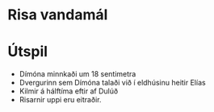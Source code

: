 # Risa vandamál

# Útspil
- Dímóna minnkaði um 18 sentimetra
- Dvergurinn sem Dímóna talaði við í eldhúsinu heitir Elías
- Kilmir á hálftíma eftir af Dulúð
- Risarnir uppi eru eitraðir.